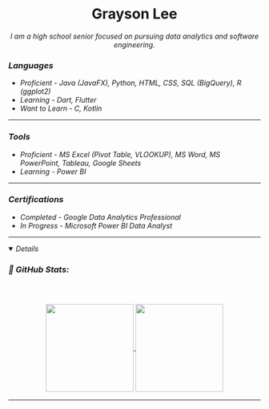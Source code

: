 <h1 align="center"> Grayson Lee</h1>
<p align="center">
</p>

<p align="center">
  <em>
    I am a high school senior focused on pursuing data analytics and software engineering.
</p>

<h3>Languages</h3>

- Proficient - Java (JavaFX), Python, HTML, CSS, SQL (BigQuery), R (ggplot2)
- Learning - Dart, Flutter
- Want to Learn - C, Kotlin


---

<h3>Tools</h3>

- Proficient - MS Excel (Pivot Table, VLOOKUP), MS Word, MS PowerPoint, Tableau, Google Sheets
- Learning - Power BI
  
---

<h3>Certifications</h3>

- Completed - Google Data Analytics Professional
- In Progress - Microsoft Power BI Data Analyst

---

<details open="">
<h3>📔 GitHub Stats: <h3>
<br>
<p align="center">
  <a href="https://github.com/graysonlee33">
    <img align="center"  height="175px" src="https://github-readme-stats.vercel.app/api?username=graysonlee33&show_icons=true&theme=synthwave"/>
  </a>
  <a href="https://github.com/graysonlee33">
    <img align="center" height="175px"  src="https://github-readme-stats.vercel.app/api/top-langs/?username=graysonlee33&text_color=FFFFFF&title_color=94b4a4&langs_count=15&layout=compact&hide_border=true&theme=synthwave" />
  </a>
</details>

---
